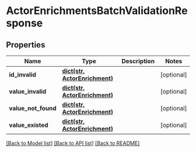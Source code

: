 # ActorEnrichmentsBatchValidationResponse

## Properties
Name | Type | Description | Notes
------------ | ------------- | ------------- | -------------
**id_invalid** | [**dict(str, ActorEnrichment)**](ActorEnrichment.md) |  | [optional] 
**value_invalid** | [**dict(str, ActorEnrichment)**](ActorEnrichment.md) |  | [optional] 
**value_not_found** | [**dict(str, ActorEnrichment)**](ActorEnrichment.md) |  | [optional] 
**value_existed** | [**dict(str, ActorEnrichment)**](ActorEnrichment.md) |  | [optional] 

[[Back to Model list]](../README.md#documentation-for-models) [[Back to API list]](../README.md#documentation-for-api-endpoints) [[Back to README]](../README.md)

